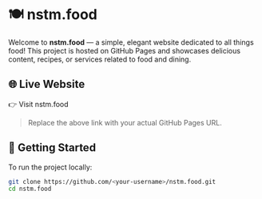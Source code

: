 # 🍽️ nstm.food

Welcome to **nstm.food** — a simple, elegant website dedicated to all things food! This project is hosted on GitHub Pages and showcases delicious content, recipes, or services related to food and dining.

## 🌐 Live Website

👉 Visit nstm.food

> Replace the above link with your actual GitHub Pages URL.

## 🚀 Getting Started

To run the project locally:

```bash
git clone https://github.com/<your-username>/nstm.food.git
cd nstm.food
